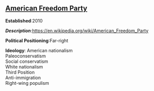## [American Freedom Party](http://theamericanfreedomparty.us/)

**Established**:2010  

***Description***:https://en.wikipedia.org/wiki/American_Freedom_Party  

**Political Positioning**:Far-right  

**Ideology**:
American nationalism  
Paleoconservatism  
Social conservatism  
White nationalism  
Third Position  
Anti-immigration  
Right-wing populism  

